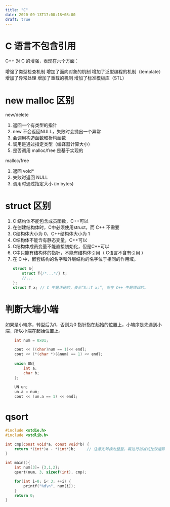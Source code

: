 ```yaml
---
title: "C"
date: 2020-09-13T17:00:18+08:00
draft: true
---
```


# C 语言不包含引用

C++ 对 C 的增强，表现在六个方面：

增强了类型检查机制
增加了面向对象的机制
增加了泛型编程的机制（template）
增加了异常处理
增加了重载的机制
增加了标准模板库（STL）

# new malloc 区别

new/delete
1. 返回一个有类型的指针
2. new 不会返回NULL，失败时会抛出一个异常
3. 会调用构造函数和析构函数
4. 调用是通过指定类型（编译器计算大小）
5. 是否调用 malloc/free 是基于实现的

malloc/free
1. 返回 void*
2. 失败时返回 NULL
3. 调用时通过指定大小 (in bytes)

# struct 区别

1. C 结构体不能包含成员函数，C++可以
2. 在创建结构体时，C中必须使用struct，而 C++ 不需要
3. C结构体大小为 0，C++结构体大小为 1
4. C结构体不能含有静态变量，C++可以
5. C结构体成员变量不能直接初始化，但是C++可以
6. C中只能有结构体的指针，不能有结构体引用（ C语言不含有引用 ）
7. 在 C  中，嵌套结构的名字和外层结构的名字位于相同的作用域。
    ```c
    struct S{
        struct T{/*...*/} t;
        //...
    };
    struct T x; // C 中是正确的，表示“S::T x;”, 但在 C++ 中是错误的。
    ```

# 判断大端小端

如果是小端序，转型后为1，否则为0
指针指在起始的位置上，小端序是先遇到小端，所以小端在起始位置上。
```c++
    int num = 0x01;

    cout << ((char)num == 1)<< endl;
    cout << (*(char *)(&num) == 1) << endl;
    
    union UN{
        int a;
        char b;
    };
    
    UN un;
    un.a = num;
    cout << (un.a == 1) << endl;
```

# qsort

```c
#include <stdio.h>
#include <stdlib.h>

int cmp(const void*a, const void*b) {
    return *(int*)a - *(int*)b;     // 注意先转换为整型，再进行加减或比较运算
}

int main(){
    int num[3]= {3,1,2};
    qsort(num, 3, sizeof(int), cmp);

    for(int i=0; i< 3; ++i) {
        printf("%d\n", num[i]);
    }
    return 0;
}
```



